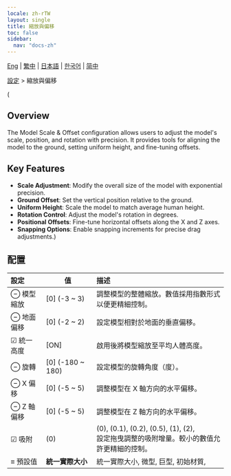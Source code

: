 ```yaml
---
locale: zh-rTW
layout: single
title: 縮放與偏移
toc: false
sidebar:
  nav: "docs-zh"
---
```

[Eng](/dancexr/menu/2025.5/actor/scale_n_offset) | [繁中](/tw/dancexr/menu/2025.5/actor/scale_n_offset) | [日本語](/jp/dancexr/menu/2025.5/actor/scale_n_offset) | [한국어](/kr/dancexr/menu/2025.5/actor/scale_n_offset) | [简中](/zh/dancexr/menu/2025.5/actor/scale_n_offset)

[設定](../menu#設定) > 縮放與偏移

(
## Overview
The Model Scale & Offset configuration allows users to adjust the model's scale, position, and rotation with precision. It provides tools for aligning the model to the ground, setting uniform height, and fine-tuning offsets.

## Key Features
- **Scale Adjustment**: Modify the overall size of the model with exponential precision.
- **Ground Offset**: Set the vertical position relative to the ground.
- **Uniform Height**: Scale the model to match average human height.
- **Rotation Control**: Adjust the model's rotation in degrees.
- **Positional Offsets**: Fine-tune horizontal offsets along the X and Z axes.
- **Snapping Options**: Enable snapping increments for precise drag adjustments.)

## 配置

| 設定 | 值 | 描述 |
| :--- | --- | :--- |
| ⊖ 模型縮放 | [0] (-3 ~ 3) | 調整模型的整體縮放。數值採用指數形式以便更精細控制。
| ⊖ 地面偏移 | [0] (-2 ~ 2) | 設定模型相對於地面的垂直偏移。
| ☑ 統一高度 | [ON] | 啟用後將模型縮放至平均人體高度。
| ⊖ 旋轉 | [0] (-180 ~ 180) | 設定模型的旋轉角度（度）。
| ⊖ X 偏移 | [0] (-5 ~ 5) | 調整模型在 X 軸方向的水平偏移。
| ⊖ Z 軸偏移 | [0] (-5 ~ 5) | 調整模型在 Z 軸方向的水平偏移。
| ☑ 吸附 | (0) | (0), (0.1), (0.2), (0.5), (1), (2), <br/>設定拖曳調整的吸附增量。較小的數值允許更精細的控制。
| ≡ 預設值 | **統一實際大小** | 統一實際大小, 微型, 巨型, 初始材質,  |

